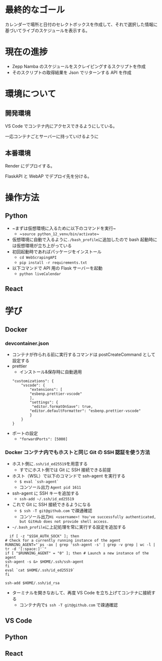 # 最終的なゴール

カレンダーで場所と日付のセレクトボックスを作成して、それで選択した情報に基づいてライブのスケジュールを表示する。

# 現在の進捗

- Zepp Namba のスケジュールをスクレイピングするスクリプトを作成
- そのスクリプトの取得結果を Json でリターンする API を作成

# 環境について

## 開発環境

VS Code でコンテナ内にアクセスできるようにしている。

一応コンテナごとサーバーに持っていけるように

## 本番環境

Render にデプロイする。

FlaskAPI と WebAP でデプロイ先を分ける。

# 操作方法

## Python

- ~まずは仮想環境に入るために以下のコマンドを実行~
  - ~`source python_12_venv/bin/activate`~
- 仮想環境に自動で入るように`./bash_profile`に追加したので bash 起動時には仮想環境が立ち上がっている
- 初回起動時であればパッケージをインストール
  - `cd WebScrapingAPI`
  - `pip install -r requirements.txt`
- 以下コマンドで API 用の Flask サーバーを起動
  - `python liveCalendar`

## React

# 学び

## Docker

### devcontainer.json

- コンテナが作られる前に実行するコマンドは postCreateCommand として設定する
- prettier
  - インストール&保存時に自動適用
  ```
  "customizations": {
      "vscode": {
          "extensions": [
          "esbenp.prettier-vscode"
          ],
          "settings": {
           "editor.formatOnSave": true,
          "editor.defaultFormatter": "esbenp.prettier-vscode"
          }
      }
  }
  ```
- ポートの設定
  - `"forwardPorts": [5000]`

### Docker コンテナ内でもホストと同じ Git の SSH 認証を使う方法

- ホスト側に`.ssh/id_ed25519`を用意する
  - すでにホスト側では Git に SSH 接続できる前提
- ホスト（WSL）で以下のコマンドで ssh-agent を実行する
  - `` $ eval `ssh-agent`   ``
  - コンソール出力 `Agent pid 1611`
- ssh-agent に SSH キーを追加する
  - `ssh-add ~/.ssh/id_ed25519`
- これで Git に SSH 接続できるようになる
  - `$ ssh -T git@github.com` で疎通確認
  - コンソール出力`Hi <username>! You've successfully authenticated, but GitHub does not provide shell access.`
- `~/.bash_profile`に上記処理を常に実行する設定を追加する

```
  if [ -z "$SSH_AUTH_SOCK" ]; then
# Check for a currently running instance of the agent
RUNNING_AGENT="`ps -ax | grep 'ssh-agent -s' | grep -v grep | wc -l | tr -d '[:space:]'`"
if [ "$RUNNING_AGENT" = "0" ]; then # Launch a new instance of the agent
ssh-agent -s &> $HOME/.ssh/ssh-agent
fi
eval `cat $HOME/.ssh/id_ed25519`
fi

ssh-add $HOME/.ssh/id_rsa
```

- ターミナルを開きなおして、再度 VS Code を立ち上げてコンテナに接続する
  - コンテナ内で`$ ssh -T git@github.com` で疎通確認

## VS Code

## Python

## React
